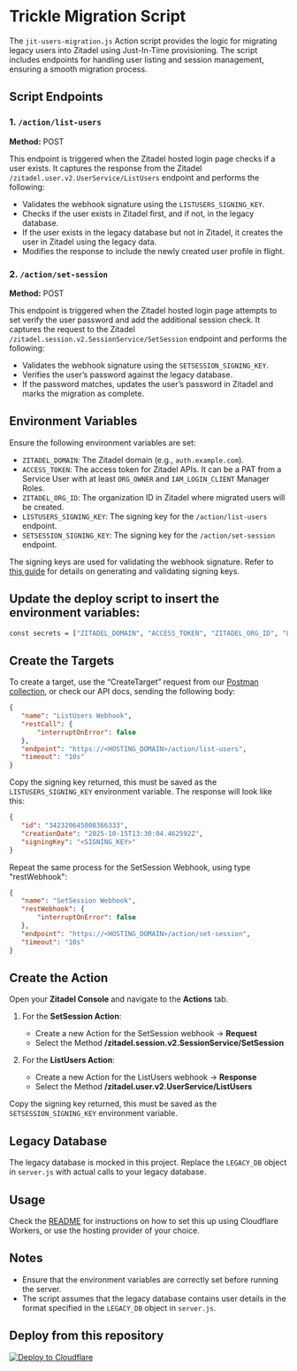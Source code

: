 # Trickle Migration Script

The `jit-users-migration.js` Action script provides the logic for migrating legacy users into Zitadel using Just-In-Time provisioning. The script includes endpoints for handling user listing and session management, ensuring a smooth migration process.

## Script Endpoints

### 1. `/action/list-users`
**Method:** POST

This endpoint is triggered when the Zitadel hosted login page checks if a user exists. It captures the response from the Zitadel `/zitadel.user.v2.UserService/ListUsers` endpoint and performs the following:

- Validates the webhook signature using the `LISTUSERS_SIGNING_KEY`.
- Checks if the user exists in Zitadel first, and if not, in the legacy database.
- If the user exists in the legacy database but not in Zitadel, it creates the user in Zitadel using the legacy data.
- Modifies the response to include the newly created user profile in flight.

### 2. `/action/set-session`
**Method:** POST

This endpoint is triggered when the Zitadel hosted login page attempts to set verify the user password and add the additional session check. It captures the request to the Zitadel `/zitadel.session.v2.SessionService/SetSession` endpoint and performs the following:

- Validates the webhook signature using the `SETSESSION_SIGNING_KEY`.
- Verifies the user’s password against the legacy database.
- If the password matches, updates the user’s password in Zitadel and marks the migration as complete.

## Environment Variables

Ensure the following environment variables are set:

- `ZITADEL_DOMAIN`: The Zitadel domain (e.g., `auth.example.com`).
- `ACCESS_TOKEN`: The access token for Zitadel APIs. It can be a PAT from a Service User with at least `ORG_OWNER` and `IAM_LOGIN_CLIENT` Manager Roles.
- `ZITADEL_ORG_ID`: The organization ID in Zitadel where migrated users will be created.
- `LISTUSERS_SIGNING_KEY`: The signing key for the `/action/list-users` endpoint.
- `SETSESSION_SIGNING_KEY`: The signing key for the `/action/set-session` endpoint.

The signing keys are used for validating the webhook signature. Refer to [this guide](https://help.zitadel.com/how-to-validate-zitadel-actions-v2-signature-with-node.js) for details on generating and validating signing keys.

## Update the deploy script to insert the environment variables:
```bash
const secrets = ["ZITADEL_DOMAIN", "ACCESS_TOKEN", "ZITADEL_ORG_ID", "LISTUSERS_SIGNING_KEY", "SETSESSION_SIGNING_KEY"];
```

## Create the Targets

To create a target, use the “CreateTarget” request from our [Postman collection](https://zitadel.com/docs/apis/introduction#postman-collection-beta), or check our API docs, sending the following body:

```json
{
   "name": "ListUsers Webhook",
   "restCall": {
       "interruptOnError": false
   },
   "endpoint": "https://<HOSTING_DOMAIN>/action/list-users",
   "timeout": "10s"
}
```

Copy the signing key returned, this must be saved as the `LISTUSERS_SIGNING_KEY` environment variable.
The response will look like this:

```json
{
   "id": "342320645008366333",
   "creationDate": "2025-10-15T13:30:04.462592Z",
   "signingKey": "<SIGNING_KEY>"
}
```

Repeat the same process for the SetSession Webhook, using type "restWebhook":

```json
{
   "name": "SetSession Webhook",
   "restWebhook": {
       "interruptOnError": false
   },
   "endpoint": "https://<HOSTING_DOMAIN>/action/set-session",
   "timeout": "10s"
}
```

## Create the Action

Open your **Zitadel Console** and navigate to the **Actions** tab.  

1. For the **SetSession Action**:
   - Create a new Action for the SetSession webhook -> **Request**
   - Select the Method **/zitadel.session.v2.SessionService/SetSession**

2. For the **ListUsers Action**:
   - Create a new Action for the ListUsers webhook -> **Response**
   - Select the Method **/zitadel.user.v2.UserService/ListUsers**

Copy the signing key returned, this must be saved as the `SETSESSION_SIGNING_KEY` environment variable.

## Legacy Database

The legacy database is mocked in this project. Replace the `LEGACY_DB` object in `server.js` with actual calls to your legacy database.

## Usage

Check the [README](README.md) for instructions on how to set this up using Cloudflare Workers, or use the hosting provider of your choice.

## Notes

- Ensure that the environment variables are correctly set before running the server.
- The script assumes that the legacy database contains user details in the format specified in the `LEGACY_DB` object in `server.js`.


## Deploy from this repository
[![Deploy to Cloudflare](https://deploy.workers.cloudflare.com/button)](https://deploy.workers.cloudflare.com/?url=https://github.com/zitadel/actions/blob/main/Actions%20V2%20%2B%20Cloudflare%20Workers/scripts/jit-users-migration.js)